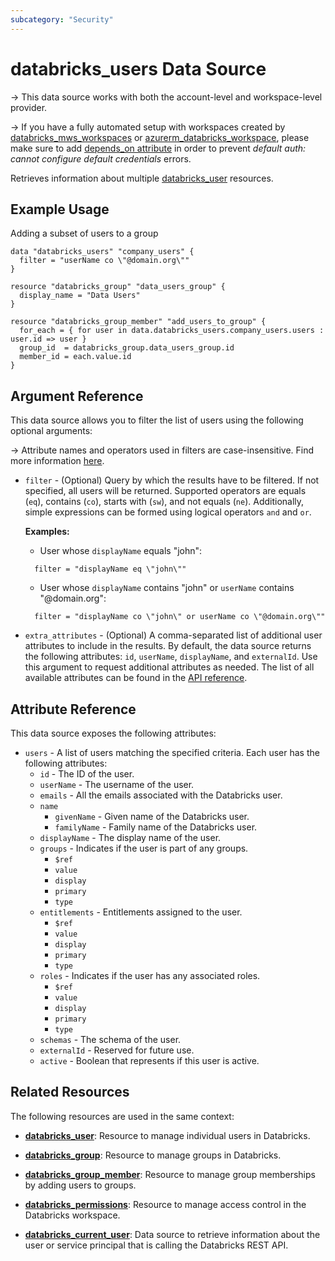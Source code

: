 ```yaml
---
subcategory: "Security"
---
```


# databricks_users Data Source

-> This data source works with both the account-level and workspace-level provider. 

-> If you have a fully automated setup with workspaces created by [databricks_mws_workspaces](../resources/mws_workspaces.md) or [azurerm_databricks_workspace](https://registry.terraform.io/providers/hashicorp/azurerm/latest/docs/resources/databricks_workspace), please make sure to add [depends_on attribute](../guides/troubleshooting.md#data-resources-and-authentication-is-not-configured-errors) in order to prevent _default auth: cannot configure default credentials_ errors.

Retrieves information about multiple [databricks_user](../resources/user.md) resources.

## Example Usage

Adding a subset of users to a group

```hcl
data "databricks_users" "company_users" {
  filter = "userName co \"@domain.org\""
}

resource "databricks_group" "data_users_group" {
  display_name = "Data Users"
}

resource "databricks_group_member" "add_users_to_group" {
  for_each = { for user in data.databricks_users.company_users.users : user.id => user }
  group_id  = databricks_group.data_users_group.id
  member_id = each.value.id
}
```

## Argument Reference

This data source allows you to filter the list of users using the following optional arguments: 

-> Attribute names and operators used in filters are case-insensitive. Find more information [here](https://datatracker.ietf.org/doc/html/rfc7644#section-3.4.2.2).  

- `filter` - (Optional) Query by which the results have to be filtered. If not specified, all users will be returned. Supported operators are equals (`eq`), contains (`co`), starts with (`sw`), and not equals (`ne`). Additionally, simple expressions can be formed using logical operators `and` and `or`.

  **Examples:**
    - User whose `displayName` equals "john": 
    ```hcl
      filter = "displayName eq \"john\""
    ```
    - User whose `displayName` contains "john" or `userName` contains "@domain.org": 
    ```hcl
      filter = "displayName co \"john\" or userName co \"@domain.org\""
    ```

- `extra_attributes` - (Optional) A comma-separated list of additional user attributes to include in the results. By default, the data source returns the following attributes: `id`, `userName`, `displayName`, and `externalId`. Use this argument to request additional attributes as needed. The list of all available attributes can be found in the [API reference](https://docs.databricks.com/api/workspace/users/list). 

## Attribute Reference

This data source exposes the following attributes:

- `users` - A list of users matching the specified criteria. Each user has the following attributes:
    - `id` - The ID of the user.
    - `userName` - The username of the user.
    - `emails` - All the emails associated with the Databricks user.
    - `name`
      - `givenName` - Given name of the Databricks user.
      - `familyName` - Family name of the Databricks user.
    - `displayName` - The display name of the user. 
    - `groups` - Indicates if the user is part of any groups. 
      - `$ref`
      - `value`
      - `display`
      - `primary`
      - `type`
    - `entitlements` - Entitlements assigned to the user. 
      - `$ref`
      - `value`
      - `display`
      - `primary`
      - `type`
    - `roles` - Indicates if the user has any associated roles.
      - `$ref`
      - `value`
      - `display`
      - `primary`
      - `type`
    - `schemas` - The schema of the user. 
    - `externalId` - Reserved for future use. 
    - `active` - Boolean that represents if this user is active. 

## Related Resources

The following resources are used in the same context:

- [**databricks_user**](../resources/user.md): Resource to manage individual users in Databricks.

- [**databricks_group**](../resources/group.md): Resource to manage groups in Databricks.

- [**databricks_group_member**](../resources/group_member.md): Resource to manage group memberships by adding users to groups.

- [**databricks_permissions**](../resources/permissions.md): Resource to manage access control in the Databricks workspace.

- [**databricks_current_user**](current_user.md): Data source to retrieve information about the user or service principal that is calling the Databricks REST API.
